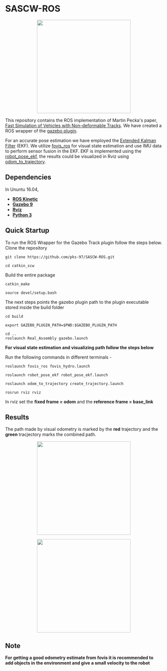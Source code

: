# SASCW-ROS

<p align="center">
  <img width="300" height="300" src="https://github.com/pks-97/SASCW-ROS/blob/main/catkin_scw/Stair%20Climbing%20Wheelchair.PNG">
</p>

This repository contains the ROS implementation of Martin Pecka's paper, [Fast Simulation of Vehicles with Non-deformable Tracks](https://arxiv.org/pdf/1703.04316.pdf). We have created a ROS wrapper of the [gazebo plugin](https://bitbucket.org/pchidamb/fast-track/src/master/). 

For an accurate pose estimation we have employed the [Extended Kalman Filter](https://en.wikipedia.org/wiki/Extended_Kalman_filter#:~:text=In%20estimation%20theory%2C%20the%20extended,the%20current%20mean%20and%20covariance) (EKF).
We utilize [fovis_ros](http://wiki.ros.org/fovis_ros) for visual state estimation and use IMU data to perform sensor fusion in the EKF. EKF is implemented using the [robot_pose_ekf](http://wiki.ros.org/robot_pose_ekf), the results could be visualized in Rviz using [odom_to_trajectory](https://github.com/udacity/odom_to_trajectory).

## Dependencies
In Ununtu 16.04,
- [**ROS Kinetic**](http://wiki.ros.org/kinetic/Installation)
- [**Gazebo 9**](http://gazebosim.org/tutorials?cat=install&tut=install_ubuntu&ver=9.0)
- [**Rviz**](https://howtoinstall.co/en/ubuntu/xenial/rviz)
- [**Python 3**](https://www.python.org/download/releases/3.0/)

## Quick Startup
To run the ROS Wrapper for the Gazebo Track plugin follow the steps below. 
Clone the repository
```
git clone https://github.com/pks-97/SASCW-ROS.git
```
```
cd catkin_scw
```
Build the entire package
```
catkin_make
```
```
source devel/setup.bash
```
The next steps points the gazebo plugin path to the plugin executable stored inside the build folder
```
cd build
```
```
export GAZEBO_PLUGIN_PATH=$PWD:$GAZEBO_PLUGIN_PATH 
```
```
cd ..
roslaunch Real_Assembly gazebo.launch
```
**For visual state estimation and visualizing path follow the steps below**

Run the following commands in different terminals - 
```
roslaunch fovis_ros fovis_hydro.launch
```
```
roslaunch robot_pose_ekf robot_pose_ekf.launch
```
```
roslaunch odom_to_trajectory create_trajectory.launch
```
```
rosrun rviz rviz
```
In rviz set the **fixed frame = odom** and the **reference frame = base_link**
## Results
The path made by visual odometry is marked by the **red** trajectory and the **green** tracjectory marks the combined path.

<p align="center">
  <img width="300" height="300" src="https://github.com/pks-97/SASCW-ROS/blob/main/catkin_scw/Robot_Path.jpeg">
</p>

<p align="center">
  <img width="300" height="300" src="https://github.com/pks-97/SASCW-ROS/blob/main/catkin_scw/path.jpeg">
</p>

## Note
**__For getting a good odometry estimate from fovis it is recommended to add objects in the environment and give a small velocity to the robot__**
